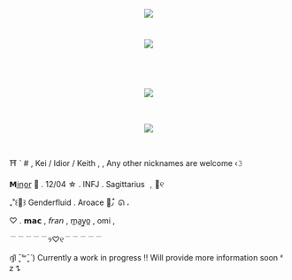 <p align="center">
  <img src="https://github.com/DeuteragonistIllusion/DeuteragonistIllusion/assets/167505683/fca6bc39-93bf-4eac-83ef-423f70ad0b48">
</p>

#

<p align="center">
  <img src="https://github.com/DeuteragonistIllusion/DeuteragonistIllusion/assets/167505683/c0f815c5-536f-481f-92fd-263ef25960a8"/>
</p>

#
ㅤㅤㅤㅤㅤㅤㅤㅤ
<p align="center">
<img src="https://github.com/DeuteragonistIllusion/DeuteragonistIllusion/assets/167505683/fe85643b-753a-4271-8cdc-7d5b0860cb80"/>
</p>ㅤㅤ

<p align="center">
<img src="https://github.com/DeuteragonistIllusion/DeuteragonistIllusion/assets/167505683/ed564e4b-5756-4131-bdb3-3b36b7e317fa">
</p>

#
⛩️ ` # , Kei / Idior / Keith , , Any other nicknames are welcome ‹𝟹

𝗠i̲n̲o̲r̲ 🏮 . 12/04 ☆ . INFJ . Sagittarius ﹐💌୧

₊˚꒰🍓꒱ Genderfluid . Aroace 🍁٫ ໋ ᘏ ،

♡ . 𝗺𝗮𝗰 , 𝘧𝘳𝘢𝘯 , m̲a̲y̲o̲ , omi ,


﹉﹉﹉﹉﹉୨♡୧﹉﹉﹉﹉﹉

ദ്ദി ˉ͈̀꒳ˉ͈́ ) Currently a work in progress !! Will provide more information soon ᶻ 𝗓 𐰁

